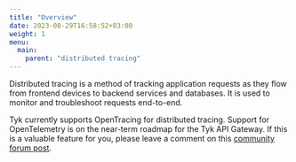 ```yaml
---
title: "Overview"
date: 2023-08-29T16:58:52+03:00
weight: 1
menu:
  main:
    parent: "distributed tracing"
---
```


Distributed tracing is a method of tracking application requests as they flow from frontend devices to backend services and databases. It is used to monitor and troubleshoot requests end-to-end.

Tyk currently supports OpenTracing for distributed tracing. Support for OpenTelemetry is on the near-term roadmap for the Tyk API Gateway. If this is a valuable feature for you, please leave a comment on this [community forum post](https://community.tyk.io/t/faq-opentelemetry-distributed-tracing/5682).
